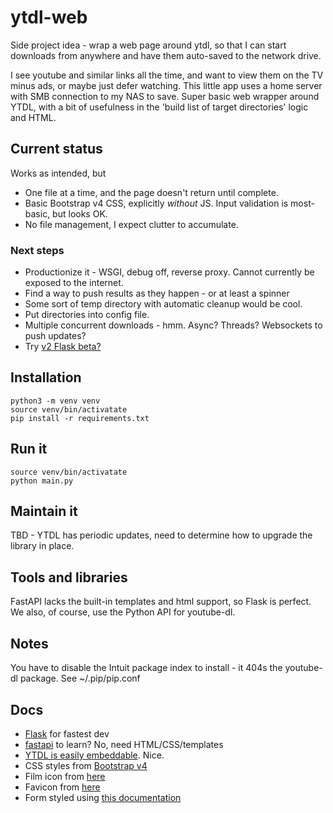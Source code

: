 # ytdl-web
Side project idea - wrap a web page around ytdl, so that I can start downloads from anywhere and have them
auto-saved to the network drive.

I see youtube and similar links all the time, and want to view them on the TV minus ads, or maybe just defer
watching. This little app uses a home server with SMB connection to my NAS to save. Super basic web wrapper 
around YTDL, with a bit of usefulness in the 'build list of target directories' logic and HTML.

## Current status

Works as intended, but
- One file at a time, and the page doesn't return until complete.
- Basic Bootstrap v4 CSS, explicitly _without_ JS. Input validation is most-basic, but looks OK.
- No file management, I expect clutter to accumulate.

### Next steps

- Productionize it - WSGI, debug off, reverse proxy. Cannot currently be exposed to the internet.
- Find a way to push results as they happen - or at least a spinner
- Some sort of temp directory with automatic cleanup would be cool.
- Put directories into config file.
- Multiple concurrent downloads - hmm. Async? Threads? Websockets to push updates?
- Try [v2 Flask beta?](https://www.reddit.com/r/Python/comments/msbt3p/flask_20_is_coming_please_help_us_test/)

## Installation

	python3 -m venv venv
	source venv/bin/activatate
	pip install -r requirements.txt
	
## Run it

	source venv/bin/activatate
	python main.py

## Maintain it

TBD - YTDL has periodic updates, need to determine how to upgrade the library in place.

## Tools and libraries

FastAPI lacks the built-in templates and html support, so Flask is perfect. We also, of course, use 
the Python API for youtube-dl.

## Notes

You have to disable the Intuit package index to install - it 404s the youtube-dl package. See ~/.pip/pip.conf

## Docs

- [Flask](https://flask.palletsprojects.com/en/1.1.x/) for fastest dev
- [fastapi](https://fastapi.tiangolo.com/) to learn? No, need HTML/CSS/templates
- [YTDL is easily embeddable](https://github.com/ytdl-org/youtube-dl#embedding-youtube-dl). Nice.
- CSS styles from [Bootstrap v4](https://getbootstrap.com/docs/5.0/forms/overview/)
- Film icon from [here](https://icons.getbootstrap.com/icons/film/)
- Favicon from [here](https://www.favicon.cc/?action=icon&file_id=935559)
- Form styled using [this documentation](https://getbootstrap.com/docs/5.0/forms/overview/)

